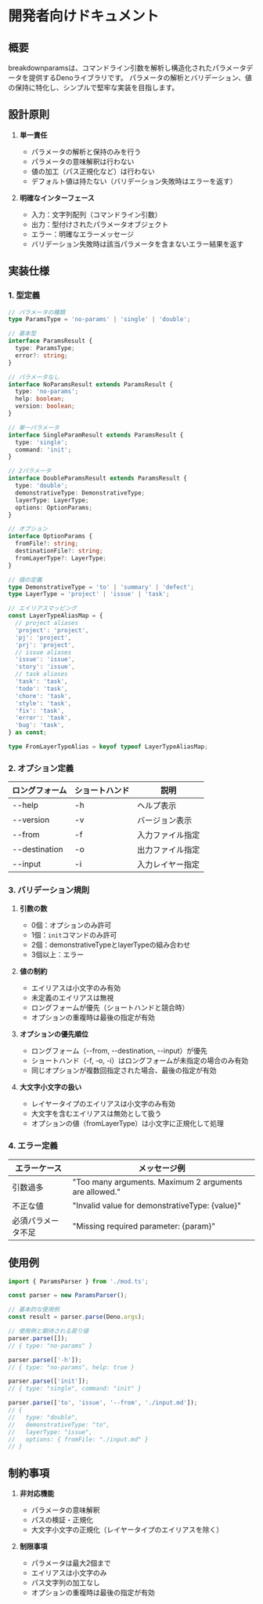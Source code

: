 # 開発者向けドキュメント

## 概要

breakdownparamsは、コマンドライン引数を解析し構造化されたパラメータデータを提供するDenoライブラリです。
パラメータの解析とバリデーション、値の保持に特化し、シンプルで堅牢な実装を目指します。

## 設計原則

1. **単一責任**
   - パラメータの解析と保持のみを行う
   - パラメータの意味解釈は行わない
   - 値の加工（パス正規化など）は行わない
   - デフォルト値は持たない（バリデーション失敗時はエラーを返す）

2. **明確なインターフェース**
   - 入力：文字列配列（コマンドライン引数）
   - 出力：型付けされたパラメータオブジェクト
   - エラー：明確なエラーメッセージ
   - バリデーション失敗時は該当パラメータを含まないエラー結果を返す

## 実装仕様

### 1. 型定義

```typescript
// パラメータの種類
type ParamsType = 'no-params' | 'single' | 'double';

// 基本型
interface ParamsResult {
  type: ParamsType;
  error?: string;
}

// パラメータなし
interface NoParamsResult extends ParamsResult {
  type: 'no-params';
  help: boolean;
  version: boolean;
}

// 単一パラメータ
interface SingleParamResult extends ParamsResult {
  type: 'single';
  command: 'init';
}

// 2パラメータ
interface DoubleParamsResult extends ParamsResult {
  type: 'double';
  demonstrativeType: DemonstrativeType;
  layerType: LayerType;
  options: OptionParams;
}

// オプション
interface OptionParams {
  fromFile?: string;
  destinationFile?: string;
  fromLayerType?: LayerType;
}

// 値の定義
type DemonstrativeType = 'to' | 'summary' | 'defect';
type LayerType = 'project' | 'issue' | 'task';

// エイリアスマッピング
const LayerTypeAliasMap = {
  // project aliases
  'project': 'project',
  'pj': 'project',
  'prj': 'project',
  // issue aliases
  'issue': 'issue',
  'story': 'issue',
  // task aliases
  'task': 'task',
  'todo': 'task',
  'chore': 'task',
  'style': 'task',
  'fix': 'task',
  'error': 'task',
  'bug': 'task',
} as const;

type FromLayerTypeAlias = keyof typeof LayerTypeAliasMap;
```

### 2. オプション定義

| ロングフォーム | ショートハンド | 説明             |
| -------------- | -------------- | ---------------- |
| --help         | -h             | ヘルプ表示       |
| --version      | -v             | バージョン表示   |
| --from         | -f             | 入力ファイル指定 |
| --destination  | -o             | 出力ファイル指定 |
| --input        | -i             | 入力レイヤー指定 |

### 3. バリデーション規則

1. **引数の数**
   - 0個：オプションのみ許可
   - 1個：`init`コマンドのみ許可
   - 2個：demonstrativeTypeとlayerTypeの組み合わせ
   - 3個以上：エラー

2. **値の制約**
   - エイリアスは小文字のみ有効
   - 未定義のエイリアスは無視
   - ロングフォームが優先（ショートハンドと競合時）
   - オプションの重複時は最後の指定が有効

3. **オプションの優先順位**
   - ロングフォーム（--from, --destination, --input）が優先
   - ショートハンド（-f, -o, -i）はロングフォームが未指定の場合のみ有効
   - 同じオプションが複数回指定された場合、最後の指定が有効

4. **大文字小文字の扱い**
   - レイヤータイプのエイリアスは小文字のみ有効
   - 大文字を含むエイリアスは無効として扱う
   - オプションの値（fromLayerType）は小文字に正規化して処理

### 4. エラー定義

| エラーケース       | メッセージ例                                           |
| ------------------ | ------------------------------------------------------ |
| 引数過多           | "Too many arguments. Maximum 2 arguments are allowed." |
| 不正な値           | "Invalid value for demonstrativeType: {value}"         |
| 必須パラメータ不足 | "Missing required parameter: {param}"                  |

## 使用例

```typescript
import { ParamsParser } from './mod.ts';

const parser = new ParamsParser();

// 基本的な使用例
const result = parser.parse(Deno.args);

// 使用例と期待される戻り値
parser.parse([]);
// { type: "no-params" }

parser.parse(['-h']);
// { type: "no-params", help: true }

parser.parse(['init']);
// { type: "single", command: "init" }

parser.parse(['to', 'issue', '--from', './input.md']);
// {
//   type: "double",
//   demonstrativeType: "to",
//   layerType: "issue",
//   options: { fromFile: "./input.md" }
// }
```

## 制約事項

1. **非対応機能**
   - パラメータの意味解釈
   - パスの検証・正規化
   - 大文字小文字の正規化（レイヤータイプのエイリアスを除く）

2. **制限事項**
   - パラメータは最大2個まで
   - エイリアスは小文字のみ
   - パス文字列の加工なし
   - オプションの重複時は最後の指定が有効
